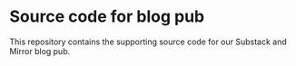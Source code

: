 # Source code for blog pub


This repository contains the supporting source code for our Substack and Mirror blog pub.
